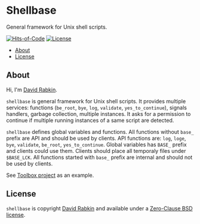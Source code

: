 # Shellbase
General framework for Unix shell scripts.

[![Hits-of-Code](https://hitsofcode.com/github/rdavid/shellbase?branch=master)](https://hitsofcode.com/view/github/rdavid/shellbase?branch=master)
[![License](https://img.shields.io/badge/license-0BSD-green)](https://github.com/rdavid/shellbase/blob/master/LICENSE)

* [About](#about)
* [License](#license)

## About
Hi, I'm [David Rabkin](http://cv.rabkin.co.il).

`shellbase` is general framework for Unix shell scripts. It provides multiple
services: functions (`be_root`, `bye`, `log`, `validate`, `yes_to_continue`),
signals handlers, garbage collection, multiple instances. It asks for a
permission to continue if multiple running instances of a same script are
detected.

`shellbase` defines global variables and functions. All functions without
`base_` prefix are API and should be used by clients. API functions are: `log`,
`loge`, `bye`, `validate`, `be_root`, `yes_to_continue`. Global variables has
`BASE_` prefix and clients could use them. Clients should place all temporaly
files under `$BASE_LCK`. All functions started with `base_` prefix are internal
and should not be used by clients.

See [Toolbox project](https://github.com/rdavid/toolbox) as an example.

## License
`shellbase` is copyright [David Rabkin](http://cv.rabkin.co.il) and available
under a [Zero-Clause BSD license](https://github.com/rdavid/shellbase/blob/master/LICENSE).
